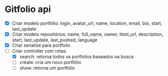 # Gitfolio api

- [x] Criar modelo portfólio: login, avatar_url, name, location, email, bio, start, last_update
- [x] Criar modelo repositórios: name, full_name, owner, html_url, description, start, last_update, last_pushed, language
- [x] Criar serialize para portfolio
- [ ] Criar controller com rotas:
  - [x] search: retorna todos os portfolios baseados na busca
  - [ ] create: cria um novo portfólio
  - [ ] show: retorna um portfólio